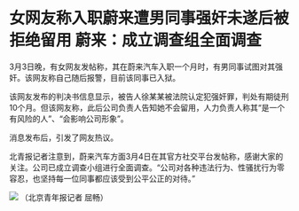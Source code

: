 # 女网友称入职蔚来遭男同事强奸未遂后被拒绝留用 蔚来：成立调查组全面调查

3月3日晚，有女网友发帖称，其在蔚来汽车入职一个月时，有男同事试图对其强奸。该网友称自己随后报警，目前该同事已入狱。

该网友发布的判决书信息显示，被告人徐某某被法院认定犯强奸罪，判处有期徒刑10个月。但该网友称，此后公司负责人告知她不会留用，人力负责人称其“是一个有风险的人”、“会影响公司形象”。

消息发布后，引发了网友热议。

北青报记者注意到，蔚来汽车方面3月4日在其官方社交平台发帖称，感谢大家的关注。公司已成立调查小组进行全面调查。“公司对各种违法行为、性骚扰行为零容忍，也坚持每一位同事都应该受到公平公正的对待。”

![](https://inews.gtimg.com/om_bt/ORXL26MPiQ-_vSIPIQVLHJhiFWWRlwE7Z2xhWjUZHdjuwAA/1000)
（北京青年报记者 屈畅）

